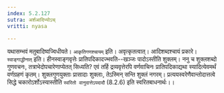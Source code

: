 ```yaml
---
index: 5.2.127
sutra: अर्शआदिभ्योऽच्
vritti: nyasa

---
```

यथासम्भवं मतुबादिष्वज्विधीयते। `आकृतिगणश्चायम्` इति। अवृत्कृतत्वात्। आदिशब्दश्चायं प्रकारे। `स्वाङ्गाद्धीनात्` इति। हीनस्वाङ्गवृत्तेः प्रातिपदिकादज्भवति--खञ्जः पादोऽस्तीति शुक्लम्। ननु च शुक्लशब्दो गुणवचनः, तत्राभेदोपचारेणाप्येतत् सिध्यति? एवं तर्हि द्रव्यवृत्तेरपि वर्णवाचिनः प्रातिपदिकाद्यथा स्यादित्येवमर्थं वर्णग्रहणं कृतम्। शुक्लगुणयुक्ताः प्रासादाः शुक्लाः, तेऽस्मिन् सन्ति शुक्लं नगरम्। प्रत्ययस्वरेणैवान्तोदात्तत्वे सिद्धे चकारोऽर्शोऽस्यास्तीति `स्वरितो वानुदात्तेऽपदादौ` (8.2.6) इति स्वरितबाधनार्थः।।